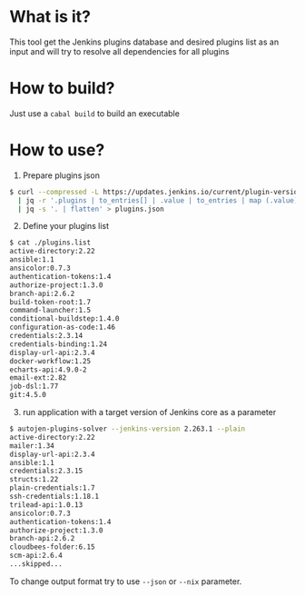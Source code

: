 # What is it?
This tool get the Jenkins plugins database and desired plugins list as an input and will try to resolve all dependencies for all plugins

# How to build?
Just use a `cabal build` to build an executable

# How to use?
  1. Prepare plugins json
```sh
$ curl --compressed -L https://updates.jenkins.io/current/plugin-versions.json \
  | jq -r '.plugins | to_entries[] | .value | to_entries | map (.value)' \
  | jq -s '. | flatten' > plugins.json
```
  2. Define your plugins list
```sh
$ cat ./plugins.list
active-directory:2.22
ansible:1.1
ansicolor:0.7.3
authentication-tokens:1.4
authorize-project:1.3.0
branch-api:2.6.2
build-token-root:1.7
command-launcher:1.5
conditional-buildstep:1.4.0
configuration-as-code:1.46
credentials:2.3.14
credentials-binding:1.24
display-url-api:2.3.4
docker-workflow:1.25
echarts-api:4.9.0-2
email-ext:2.82
job-dsl:1.77
git:4.5.0
```
  3. run application with a target version of Jenkins core as a parameter
```sh
$ autojen-plugins-solver --jenkins-version 2.263.1 --plain
active-directory:2.22
mailer:1.34
display-url-api:2.3.4
ansible:1.1
credentials:2.3.15
structs:1.22
plain-credentials:1.7
ssh-credentials:1.18.1
trilead-api:1.0.13
ansicolor:0.7.3
authentication-tokens:1.4
authorize-project:1.3.0
branch-api:2.6.2
cloudbees-folder:6.15
scm-api:2.6.4
...skipped...
```

To change output format try to use `--json` or `--nix` parameter.
